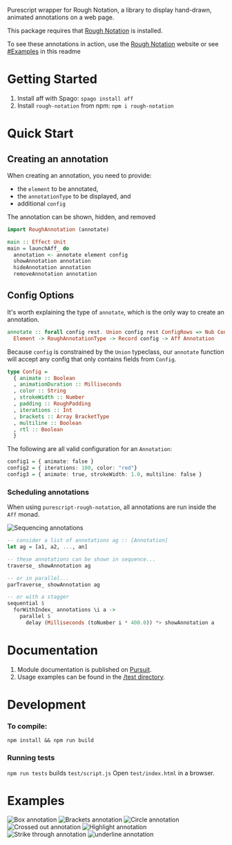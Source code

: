 Purescript wrapper for Rough Notation, a library to display hand-drawn, animated annotations on a web page.

This package requires that [Rough Notation](https://www.npmjs.com/package/rough-notation) is installed.

To see these annotations in action, use the [Rough Notation](roughnotation.com) website or see [#Examples](#examples) in this readme

# Getting Started
1.  Install aff with Spago: `spago install aff`
2. Install `rough-notation` from npm: `npm i rough-notation`


# Quick Start

## Creating an annotation

When creating an annotation, you need to provide:
- the `element` to be annotated,
- the `annotationType` to be displayed, and
- additional `config`

The annotation can be shown, hidden, and removed

```purescript
import RoughAnnotation (annotate)

main :: Effect Unit
main = launchAff_ do
  annotation <- annotate element config
  showAnnotation annotation
  hideAnnotation annotation
  removeAnnotation annotation
```

## Config Options

It's worth explaining the type of `annotate`, which is the only way to create an annotation.

```purescript
annotate :: forall config rest. Union config rest ConfigRows => Nub ConfigRows ConfigRows => 
  Element -> RoughAnnotationType -> Record config -> Aff Annotation
```

Because `config` is constrained by the `Union` typeclass, our `annotate` function will accept any config that only contains fields from `Config`.

```purescript
type Config =
  { animate :: Boolean
  , animationDuration :: Milliseconds
  , color :: String
  , strokeWidth :: Number
  , padding :: RoughPadding
  , iterations :: Int
  , brackets :: Array BracketType
  , multiline :: Boolean
  , rtl :: Boolean
  }
```

The following are all valid configuration for an `Annotation`:
```purescript
config1 = { animate: false }
config2 = { iterations: 100, color: "red"}
config3 = { animate: true, strokeWidth: 1.0, multiline: false } 
```

### Scheduling annotations

When using `purescript-rough-notation`, all annotations are run inside the `Aff` monad. 

![Sequencing annotations](docs/sequencing_annotations.gif)

```purescript
-- consider a list of annotations ag :: [Annotation]
let ag = [a1, a2, ..., an]

-- these annotations can be shown in sequence...
traverse_ showAnnotation ag

-- or in parallel...
parTraverse_ showAnnotation ag

-- or with a stagger
sequential $
  forWithIndex_ annotations \i a ->
    parallel $
      delay (Milliseconds (toNumber i * 400.0)) *> showAnnotation a
```



# Documentation
1. Module documentation is published on [Pursuit](pursuit.purescript.org/packages/purescript-rough-notation).
2. Usage examples can be found in the [/test directory](/test).

# Development
### To compile:
`npm install && npm run build`

### Running tests
`npm run tests` builds `test/script.js`
Open `test/index.html` in a browser.




# Examples

![Box annotation](docs/box.gif)
![Brackets annotation](docs/brackets.gif)
![Circle annotation](docs/circle.gif)
![Crossed out annotation](docs/crossedout.gif)
![Highlight annotation](docs/highlight.gif)
![Strike through annotation](docs/strikethrough.gif)
![underline annotation](docs/underline.gif)